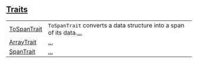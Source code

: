 
[Traits](./core-array-traits.md)
 ---
| | |
|:---|:---|
| [ToSpanTrait](./core-array-ToSpanTrait.md) | `ToSpanTrait`  converts a data structure into a span of its data.[...](./core-array-ToSpanTrait.md) |
| [ArrayTrait](./core-array-ArrayTrait.md) | [...](./core-array-ArrayTrait.md) |
| [SpanTrait](./core-array-SpanTrait.md) | [...](./core-array-SpanTrait.md) |
